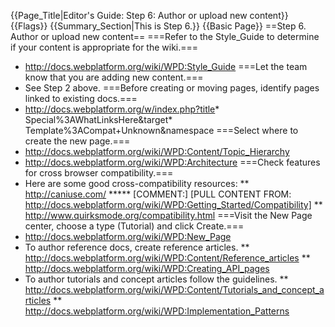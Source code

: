 {{Page_Title|Editor's Guide: Step 6: Author or upload new content}}
{{Flags}}
{{Summary_Section|This is Step 6.}}
{{Basic Page}}
==Step 6. Author or upload new content==
===Refer to the Style_Guide to determine if your content is appropriate for the wiki.===
* http://docs.webplatform.org/wiki/WPD:Style_Guide
===Let the team know that you are adding new content.=== 
* See Step 2 above.
===Before creating or moving pages, identify pages linked to existing docs.===
* http://docs.webplatform.org/w/index.php?title* Special%3AWhatLinksHere&target* Template%3ACompat+Unknown&namespace
===Select where to create the new page.===
* http://docs.webplatform.org/wiki/WPD:Content/Topic_Hierarchy
* http://docs.webplatform.org/wiki/WPD:Architecture
===Check features for cross browser compatibility.===
* Here are some good cross-compatibility resources:
** http://caniuse.com/
***** [COMMENT:] [PULL CONTENT FROM: http://docs.webplatform.org/wiki/WPD:Getting_Started/Compatibility]
** http://www.quirksmode.org/compatibility.html 
===Visit the New Page center, choose a type (Tutorial) and click Create.===
* http://docs.webplatform.org/wiki/WPD:New_Page
* To author reference docs, create reference articles.
** http://docs.webplatform.org/wiki/WPD:Content/Reference_articles
** http://docs.webplatform.org/wiki/WPD:Creating_API_pages
* To author tutorials and concept articles follow the guidelines.
** http://docs.webplatform.org/wiki/WPD:Content/Tutorials_and_concept_articles
** http://docs.webplatform.org/wiki/WPD:Implementation_Patterns